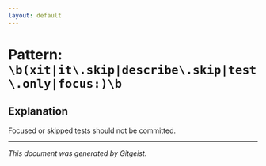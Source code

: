 ```yaml
---
layout: default
---
```


# Pattern: `\b(xit|it\.skip|describe\.skip|test\.only|focus:)\b`

## Explanation

Focused or skipped tests should not be committed.

---

*This document was generated by Gitgeist.*
